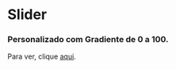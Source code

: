 # Slider 

### Personalizado com Gradiente de 0 a 100.

Para ver, clique <a href="https://simoneguimaraes.github.io/slider-css/" target="_blank">aqui</a>.

